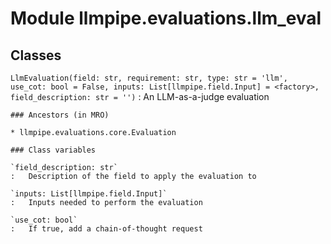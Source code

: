 Module llmpipe.evaluations.llm_eval
===================================

Classes
-------

`LlmEvaluation(field: str, requirement: str, type: str = 'llm', use_cot: bool = False, inputs: List[llmpipe.field.Input] = <factory>, field_description: str = '')`
:   An LLM-as-a-judge evaluation

    ### Ancestors (in MRO)

    * llmpipe.evaluations.core.Evaluation

    ### Class variables

    `field_description: str`
    :   Description of the field to apply the evaluation to

    `inputs: List[llmpipe.field.Input]`
    :   Inputs needed to perform the evaluation

    `use_cot: bool`
    :   If true, add a chain-of-thought request